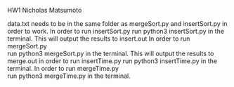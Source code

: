 HW1 
Nicholas Matsumoto

data.txt needs to be in the same folder as mergeSort.py and insertSort.py in order to work.
In order to run insertSort.py
	run python3 insertSort.py in the terminal.
This will output the results to insert.out
In order to run mergeSort.py	
	run python3 mergeSort.py in the terminal.
This will output the results to merge.out
in order to run insertTime.py
	run python3 insertTime.py in the terminal.
In order to run mergeTime.py	
	run python3 mergeTime.py in the terminal.
